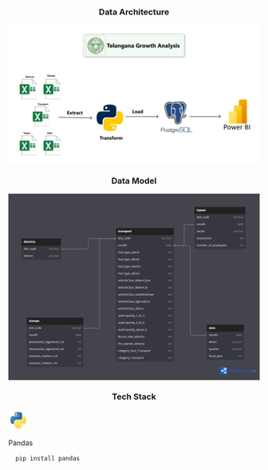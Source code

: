 <h3 align="center">Data Architecture</h3>
<img align="center" src="https://github.com/Shandeep-Raula/Telangana-Growth-Analysis/blob/main/Workflow_of_project.png"/> 

<h3 align="center">Data Model</h3>
<img align="center" src="https://github.com/Shandeep-Raula/Telangana-Growth-Analysis/blob/main/Data_Model.png"/> 

<h3 align="center">Tech Stack</h3>
 <img src="https://raw.githubusercontent.com/devicons/devicon/master/icons/python/python-original.svg" alt="python" width="40" height="40"/>
<p>Pandas</p>

```bash
  pip install pandas
```
